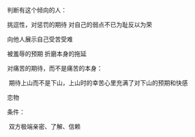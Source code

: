 判断有这个倾向的人：

挑逗性，对惩罚的期待
对自己的弱点不已为耻反以为荣

向他人展示自己受苦受难

被羞辱的预期
折磨本身的拖延

对痛苦的期待，而不是痛苦的本身：

​	期待上山而不是下山，上山时的幸苦心里充满了对下山的预期和快感

恋物

条件：

​	双方极端亲密、了解、信赖
